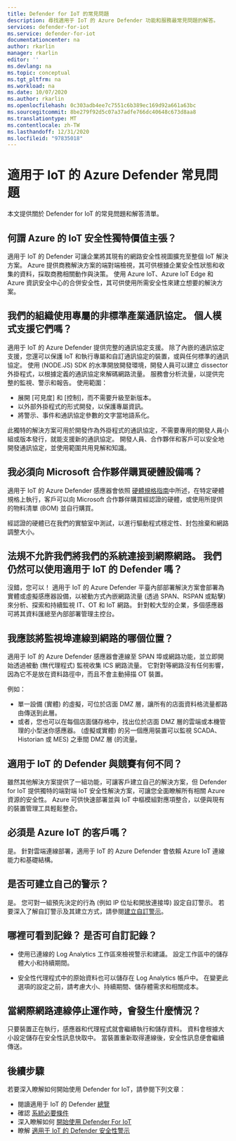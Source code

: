 ```yaml
---
title: Defender for IoT 的常見問題
description: 尋找適用于 IoT 的 Azure Defender 功能和服務最常見問題的解答。
services: defender-for-iot
ms.service: defender-for-iot
documentationcenter: na
author: rkarlin
manager: rkarlin
editor: ''
ms.devlang: na
ms.topic: conceptual
ms.tgt_pltfrm: na
ms.workload: na
ms.date: 10/07/2020
ms.author: rkarlin
ms.openlocfilehash: 0c303adb4ee7c7551c6b389ec169d92a661a63bc
ms.sourcegitcommit: 8be279f92d5c07a37adfe766dc40648c673d8aa8
ms.translationtype: MT
ms.contentlocale: zh-TW
ms.lasthandoff: 12/31/2020
ms.locfileid: "97835018"
---
```

# <a name="azure-defender-for-iot-frequently-asked-questions"></a>適用于 IoT 的 Azure Defender 常見問題

本文提供關於 Defender for IoT 的常見問題和解答清單。

## <a name="what-is-azures-unique-value-proposition-for-iot-security"></a>何謂 Azure 的 IoT 安全性獨特價值主張？

適用于 IoT 的 Defender 可讓企業將其現有的網路安全性視圖擴充至整個 IoT 解決方案。 Azure 提供商務解決方案的端對端檢視，其可供根據企業安全性狀態和收集的資料，採取商務相關動作與決策。 使用 Azure IoT、Azure IoT Edge 和 Azure 資訊安全中心的合併安全性，其可供使用所需安全性來建立想要的解決方案。

## <a name="our-organization-uses-proprietary-non-standard-industrial-protocols-are-they-supported"></a>我們的組織使用專屬的非標準產業通訊協定。 個人模式支援它們嗎？ 

適用于 IoT 的 Azure Defender 提供完整的通訊協定支援。 除了內嵌的通訊協定支援，您還可以保護 IoT 和執行專屬和自訂通訊協定的裝置，或與任何標準的通訊協定。 使用 (NODE.JS) SDK 的水準開放開發環境，開發人員可以建立 dissector 外掛程式，以根據定義的通訊協定來解碼網路流量。 服務會分析流量，以提供完整的監視、警示和報告。 使用範圍：
- 展開 [可見度] 和 [控制]，而不需要升級至新版本。
- 以外部外掛程式的形式開發，以保護專屬資訊。 
- 將警示、事件和通訊協定參數的文字當地語系化。

此獨特的解決方案可用於開發作為外掛程式的通訊協定，不需要專用的開發人員小組或版本發行，就能支援新的通訊協定。 開發人員、合作夥伴和客戶可以安全地開發通訊協定，並使用範圍共用見解和知識。 

## <a name="do-i-have-to-purchase-hardware-appliances-from-microsoft-partners"></a>我必須向 Microsoft 合作夥伴購買硬體設備嗎？
適用于 IoT 的 Azure Defender 感應器會依照 [硬體規格指南](https://aka.ms/AzureDefenderforIoTBareMetalAppliance)中所述，在特定硬體規格上執行，客戶可以向 Microsoft 合作夥伴購買經認證的硬體，或使用所提供的物料清單 (BOM) 並自行購買。 

經認證的硬體已在我們的實驗室中測試，以進行驅動程式穩定性、封包捨棄和網路調整大小。


## <a name="regulation-does-not-allow-us-to-connect-our-system-to-the-internet-can-we-still-utilize-defender-for-iot"></a>法規不允許我們將我們的系統連接到網際網路。 我們仍然可以使用適用于 IoT 的 Defender 嗎？

沒錯，您可以！ 適用于 IoT 的 Azure Defender 平臺內部部署解決方案會部署為實體或虛擬感應器設備，以被動方式內嵌網路流量 (透過 SPAN、RSPAN 或點擊) 來分析、探索和持續監視 IT、OT 和 IoT 網路。 針對較大型的企業，多個感應器可將其資料匯總至內部部署管理主控台。

## <a name="where-in-the-network-should-i-connect-monitoring-ports"></a>我應該將監視埠連線到網路的哪個位置？

適用于 IoT 的 Azure Defender 感應器會連線至 SPAN 埠或網路功能，並立即開始透過被動 (無代理程式) 監視收集 ICS 網路流量。 它對對等網路沒有任何影響，因為它不是放在資料路徑中，而且不會主動掃描 OT 裝置。

例如：
- 單一設備 (實體) 的虛擬，可位於店面 DMZ 層，讓所有的店面資料格流量都路由傳送到此層。
- 或者，您也可以在每個店面儲存格中，找出位於店面 DMZ 層的雲端或本機管理的小型迷你感應器。  (虛擬或實體) 的另一個應用裝置可以監視 SCADA、Historian 或 MES) 之車間 DMZ 層 (的流量。

## <a name="how-does-defender-for-iot-compare-to-the-competition"></a>適用于 IoT 的 Defender 與競賽有何不同？

雖然其他解決方案提供了一組功能，可讓客戶建立自己的解決方案，但 Defender for IoT 提供獨特的端對端 IoT 安全性解決方案，可讓您全面瞭解所有相關 Azure 資源的安全性。 Azure 可供快速部署並與 IoT 中樞模組對應項整合，以便與現有的裝置管理工具輕鬆整合。


## <a name="do-i-have-to-be-an-azure-iot-customer"></a>必須是 Azure IoT 的客戶嗎？

是。 針對雲端連線部署，適用于 IoT 的 Azure Defender 會依賴 Azure IoT 連線能力和基礎結構。
## <a name="can-i-create-my-own-alerts"></a>是否可建立自己的警示？

是。 您可對一組預先決定的行為 (例如 IP 位址和開放連接埠) 設定自訂警示。 若要深入了解自訂警示及其建立方式，請參閱[建立自訂警示](quickstart-create-custom-alerts.md)。

## <a name="where-can-i-see-logs-can-i-customize-logs"></a>哪裡可看到記錄？ 是否可自訂記錄？

- 使用已連線的 Log Analytics 工作區來檢視警示和建議。 設定工作區中的儲存體大小和持續期間。

- 安全性代理程式中的原始資料也可以儲存在 Log Analytics 帳戶中。 在變更此選項的設定之前，請考慮大小、持續期間、儲存體需求和相關成本。



## <a name="what-happens-when-the-internet-connection-stops-working"></a>當網際網路連線停止運作時，會發生什麼情況？

只要裝置正在執行，感應器和代理程式就會繼續執行和儲存資料。 資料會根據大小設定儲存在安全性訊息快取中。 當裝置重新取得連線後，安全性訊息便會繼續傳送。

## <a name="next-steps"></a>後續步驟

若要深入瞭解如何開始使用 Defender for IoT，請參閱下列文章：

- 閱讀適用于 IoT 的 Defender [總覽](overview.md)
- 確認 [系統必要條件](quickstart-system-prerequisites.md)
- 深入瞭解如何 [開始使用 Defender For IoT](getting-started.md)
- 瞭解 [適用于 IoT 的 Defender 安全性警示](concept-security-alerts.md)
